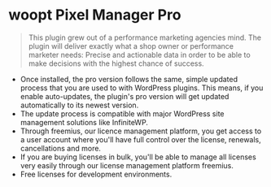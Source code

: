 # woopt Pixel Manager Pro

> This plugin grew out of a performance marketing agencies mind. The plugin will deliver exactly what a shop owner or performance marketer needs: Precise and actionable data in order to be able to make decisions with the highest chance of success.



- Once installed, the pro version follows the same, simple updated process that you are used to with WordPress plugins. This means, if you enable auto-updates, the plugin's pro version will get updated automatically to its newest version. 
- The update process is compatible with major WordPress site management solutions like InfiniteWP.
- Through freemius, our licence management platform, you get access to a user account where you'll have full control over the license, renewals, cancellations and more. 
- If you are buying licenses in bulk, you'll be able to manage all licenses very easily through our license management platform freemius. 
- Free licenses for development environments. 
